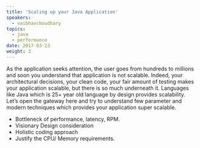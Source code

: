 ```yaml
---
title: 'Scaling up your Java Application'
speakers:
  - vaibhavchoudhary
topics:
  - java
  - performance
date: 2017-03-23
weight: 3
---
```


As the application seeks attention, the user goes from hundreds to millions and soon you understand that application is not scalable. Indeed, your architectural decisions, your clean code, your fair amount of testing makes your application scalable, but there is so much underneath it. Languages like Java which is 25+ year old language by design provides scalability. Let’s open the gateway here and try to understand few parameter and modern techniques which provides your application super scalable.
- Bottleneck of performance, latency, RPM.
- Visionary Design consideration
- Holistic coding approach
- Justify the CPU/ Memory requirements.
